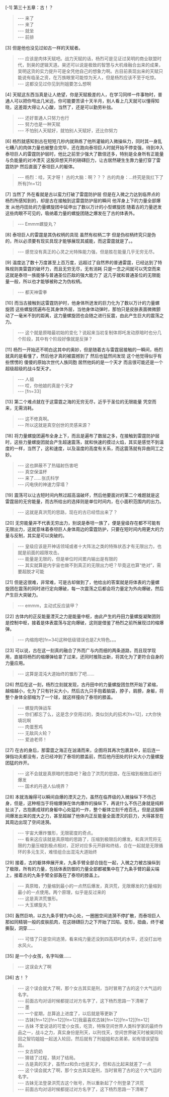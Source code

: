 
[-1] 第三十五章：古！？
>--- 来了<br>
>--- 来了<br>
>--- 就坐<br>
>--- 前排<br>

[3] 但是他也没见过如古一样的天赋者。
>--- 应该是肉体天赋吧。战力天赋的话，杨烈可是见证过吴明的商业联盟时代，到昊的逻辑天道。昊还可以说是极致的智慧与大机缘融合出来的成果，吴明这货的实力提升可是全凭他自己的想象力啊。古目前表现出来的天赋只能说有临圣之资，在万族眼里可能惊为天人，但是杨烈应该不至于吃惊。<br>
>--- 这都没见过你见到刑姐要怎么想啊<br>

[4] 天赋这东西当真是让人绝望，你是天赋极差的人，在学习同样一件事物时，普通人可以把你甩出几米远，你可能要苦读十天半月，别人看上几天就可以懂得知晓，这差距大得让人心酸，当然了，还是可以勤劳补拙。
>--- 还好普通人只努力也行<br>
>--- 努力也是一种天赋<br>
>--- 不怕别人天赋好，就怕别人天赋好，还比你努力<br>

[6] 杨烈就感知到古在短短几秒内就熟练了他所灌输的入微操纵力，同时其一身乱七糟八的肉体力量也被整合完毕，还在跑向泰坦巨人时就开始不停变强，待到冲入泰坦巨人的雷霆防护层时，他比之前至少强大了数倍还多，特别是全身所有正能量与负能量的对冲湮灭 这股异想天开的磅礴巨力，让古居然硬生生靠力量打穿了雷霆防护 然后直面了泰坦巨人的躯体。
>--- 杨烈：哇，天才呀！
古的大脑：啊？？？
古的肉身：…终究是我扛下了所有[fn=12]<br>

[7] 当然了 外在看就是古以蛮力打破了雷霆防护层 但是在入微之力达到临界点的杨烈所感知到的，却是古在接触到这雷霆防护层的瞬间 他浑身上下的力量全部爆发 从他丹田处的力量螺旋团中延申出了数以万计的小型螺旋团 随着古的力量迸发 这些肉眼不可见的，吸纳着力量的螺旋团随之爆发在了古的体表外。
>--- Emmm螺旋丸？<br>

[8] 泰坦巨人的雷霆是其伪权柄的具现 虽然有权柄二字 但是伪权柄终究只是伪的，所以必须要有现实具现才能够展现其威能，而这雷霆就是了。。
>--- 感觉没有真正的心灵之光特殊能力强，但是胜在能量几乎无穷无尽。<br>

[9] 温度达了数十万度甚至上百万度，远超过了自然界的普通雷霆，已经达到了特殊规则类雷霆的破坏力，而且无穷无尽，无有消耗 只是一念之间就可以凭空而来 这就是泰坦一族能够与普通圣位匹敌的强大能力了 这几乎就和普通圣位的无限能量一般，所以也才能够被称之为伪权柄。
>--- 都天神雷拳<br>

[10] 而当古接触到这雷霆防护时，他身体所迸发的巨力化为了数以万计的力量螺旋团 这些螺旋团遍布在其身体外层，当他身体动弹时，那怕只是皮肤表面微微颤动了一毫米不到的距离，这力量螺旋团也会随之进行反震，由此产生巨大的震荡之力。
>--- 这个就是原暗最初始的变化？说起来当初复制体郑吒发动原暗时也分几个阶段，其中有个阶段好像就是反弹？<br>

[11] 杨烈一开始还不明白这其中的奥妙，但是随着古与雷霆层接触的一瞬间，杨烈就真的是看懂了，然后他才真的被震撼到了 然后也猛然间发现 这个他觉得似乎有些愣愣的 傻傻的原始次世代人族同胞 居然他妈的是一个天才 而且很可能还是一个超级超级的战斗型天才。
>--- 人祖<br>
>--- 哎，你他娘的真是个天才<br>
>--- [fn=33]<br>

[13] 第二个难点就在于这雷霆之海的无穷无尽，近乎于圣位的无限能量 凭空而来，无需消耗。
>--- 这不修真啊。<br>
>--- 所以这就是真空创世的灵感来源？<br>

[18] 将力量螺旋团遍布全身上下，而且是遍布了数层之多，在接触到雷霆防护层时，这些力量螺旋团就会产生超速震荡，就和快速的摸过火焰，其实是感觉不到温度的一样，当然了，这和速度，以及温度的高度有关系，而这震荡就有异曲同工之妙。
>--- 这也屏蔽不了热辐射伤害吧<br>
>--- 真空保温杯<br>
>--- 来了……张氏科学<br>
>--- 闪电侠的神速力穿墙？<br>

[19] 震荡可以让古短时间内熬过超高温破坏，然后他要面对的第二个难题就是这雷霆层的无穷能量，而古所给出的选择则是单位时间内，在小面积范围内的出力。
>--- 这就是真洪荒的思路，现在的古已经悟出来了？<br>

[20] 无穷能量并不代表无穷出力，别说是泰坦一族了，便是皇级存在都不可能有无限出力，这就意味着泰坦巨人身体周边的雷霆防护，只要在短时间内用更大的力量与反制，其实是可以突破的。
>--- 皇级应该是开神话领域或者十大阵法之类的特殊状态才有无限出力，也就是前面的超限攻击。<br>
>--- 能量是无限的，但是单位时间累内输出是有限的<br>
>--- 其实就算是内宇宙也做不到真正的无限出力吧？毕竟这也算“绝对”，需要超脱才可能<br>

[21] 但是这很难，非常难，可是古却做到了，他给出的答案就是将体表的力量螺旋团在震荡的同时进行定向爆破，每一次震荡之后都会将力量定为外向爆破，然后产生巨大突破力。
>--- emmm，主动式反应装甲？<br>

[22] 古体内的正反能量湮灭之力是能量中枢，由此产生的丹田力量螺旋凝聚团则是控制中枢，接着是体表震荡与定向爆破，这则是借鉴了杨烈之前所展现过的缩爆弹。
>--- 内缩炮吧[fn=34]这种低级错误也是Z大特色。。。<br>

[23] 可以说，古在这一刻真的融合了外而广与内而细的两条道路，而且现学现用，直接将杨烈的缩爆弹给拿了过来，还同时推陈出新，将其化为了更符合自身的力量应用。
>--- 这算是混沌大道始终的雏形了吧……<br>

[26] 然后在这一刻，杨烈立刻就发现，古丹田中的力量螺旋团忽然开始了紧缩，越缩越小，化为了只有针尖大小，然后古九只手抱着脑袋，脖子，肩膀，身躯，将整个身体全部缩为了一个球，就这样撞向了泰坦的膝盖。
>--- 螺旋肉弹战车<br>
>--- 你们都忘了么，这是念夕空用过的，类似剑丸的招术[fn=12]，z大你快填坑啊<br>
>--- 肉蛋葱鸡<br>
>--- 无敌风火轮？<br>
>--- 爱迪老师！<br>

[27] 在古的身后，那雷霆之海正在汹涌而来，企图将其再次包裹其中，前后连一弹指功夫都没有，古已经冲到了泰坦的膝盖前，然后他丹田处的针尖大小力量螺旋团猛的炸开。
>--- 这不会就是真原暗的思路吧？融合了洪荒的思路，在压缩到极致后进行爆发<br>
>--- 国术的丹道人仙境界？<br>

[28] 本就浩瀚得可以瞬间自爆的湮灭之力，虽然在临界级的入微操纵下不伤己身，但是，这种相当于将缩爆弹在体内爆炸的操纵下，再说什么不伤己身就是纯粹扯淡了，古抱裹成球的身躯中心处猛的一炸，整个躯体立刻千疮百孔，但是这股瞬间爆发出来的庞大之力，甚至超越了他体内正反能量全面湮灭的巨力，大得甚至在其周边出现了空间涟漪。
>--- 宇宙大爆炸雏形，无限密度的奇点。<br>
>--- 看来这应该就是真原暗的思路了，压缩到极限后的爆发。和真洪荒将无限的力量压缩到极点相对，正好对应多元开辟和终结，合在一起就是无限循环的多元生灭，难怪组合出混沌大道始终<br>

[29] 接着，古的躯体伸展开来，九条手臂全部合拢在一起，入微之力被古操纵到了极限，所有的力量，包括体表防御的力量全部都被集中在了九条手臂的最尖端上，接着古的九条手臂全部轰在了泰坦的膝盖上。
>--- 真原暗，力量缩到最小的一点然后爆发，真洪荒，无限爆发的力量缩到最小的一点使用。两个原理，似乎是反过来的<br>
>--- 这是真洪荒雏形。<br>
>--- 大玉螺旋丸？<br>

[30] 轰然巨响，以古九条手臂为中心处，一圈圈空间涟漪不停扩散，而泰坦巨人那如同精钢一般的皮肤肌肉，在这磅礴巨力之下开始了凹陷，变形，扭曲，终于被撕裂，洞穿……
>--- 可惜了只是空间涟漪，看来纯力量还没到四高郑吒的水平，还没打出地水风火。<br>

[35] 是一个小女孩，名字叫做……
>--- 这误会大了啊<br>

[36] 古！？
>--- 这个误会就大了啊，那个女古其实是刑，当时冒用了古的这个大气运的名字。<br>
>--- 前面古均对话时候都提过对方名字了，这下杨烈思路一下清晰了<br>
>--- 墨<br>
>--- 一个星期，总算追上进度了，以后就是等更新了<br>
>--- 古妹[fn=12][fn=12][fn=12]我最喜欢古妹[fn=12][fn=12][fn=12]<br>
>--- 古妹 不爱说话的可爱小女孩，吃货，特殊空间世界人类科学家的最终作品之一，战斗之力，真实身份是刑天，以刑伐天，空间世界破灭时被昊同轮回之智钧姐姐一起送入轮回，然后就有了刑姐姐和古弟弟，如有错误望指出。<br>
>--- 女古奶奶<br>
>--- 猜错了过程，猜对了结局。<br>
>--- 古是真的天才，虽然zz和负z也是天才，但和古比起来就差了一点<br>
>--- 这个误会就大了啊，那个女古其实是刑，当时冒用了古的这个大气运的名字。<br>
>--- 古妹无法登录洪荒古这个账号，所以重新起了个刑登录了洪荒<br>
>--- 前面古均对话时候都提过对方名字了，这下杨烈思路一下清晰了<br>
